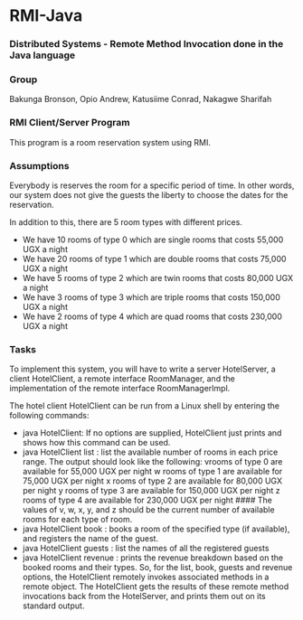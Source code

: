 # RMI-Java
### Distributed Systems - Remote Method Invocation done in the Java language

### Group
Bakunga Bronson,
Opio Andrew,
Katusiime Conrad,
Nakagwe Sharifah

### RMI Client/Server Program
This program is a room reservation system using RMI.  

### Assumptions 
Everybody is reserves the room for a specific period of time. In other words, our system does not give the guests the liberty to choose the dates for the reservation.

In addition to this, there are 5 room types with different prices.
<ul> 
<li> We have 10 rooms of type 0 which are single rooms that costs 55,000 UGX a night
<li> We have 20 rooms of type 1 which are double rooms that costs 75,000 UGX a night
<li> We have 5 rooms of type 2 which are twin rooms that costs 80,000 UGX a night
<li> We have 3 rooms of type 3 which are triple rooms that costs 150,000 UGX a night
<li> We have 2 rooms of type 4 which are quad rooms that costs 230,000 UGX a night
</ul>

### Tasks
To implement this system, you will have to write a server HotelServer, a client HotelClient, a remote interface RoomManager, and the implementation of the remote interface RoomManagerImpl.

The hotel client HotelClient can be run from a Linux shell by entering the following commands:
<ul>
<li> java HotelClient: If no options are supplied, HotelClient just prints and shows how this
command can be used.
<li> java HotelClient list <server address>: list the available number of rooms in each price range. The output should look like the following:
vrooms of type 0 are available for 55,000 UGX per night
w rooms of type 1 are available for 75,000 UGX per night 
  x rooms of type 2 are available for 80,000 UGX per night 
  y rooms of type 3 are available for 150,000 UGX per night 
  z rooms of type 4 are available for 230,000 UGX per night
#### The values of v, w, x, y, and z should be the current number of available rooms for each type of room.
  
<li> java HotelClient book <server address> <room type> <guest name>: books a room of the specified type (if available), and registers the name of the guest.
<li> java HotelClient guests <server address>: list the names of all the registered guests
<li> java HotelClient revenue <server address>: prints the revenue breakdown based on
the booked rooms and their types.
So, for the list, book, guests and revenue options, the HotelClient remotely invokes associated methods in a remote object. The HotelClient gets the results of these remote method invocations back from the HotelServer, and prints them out on its standard output.
